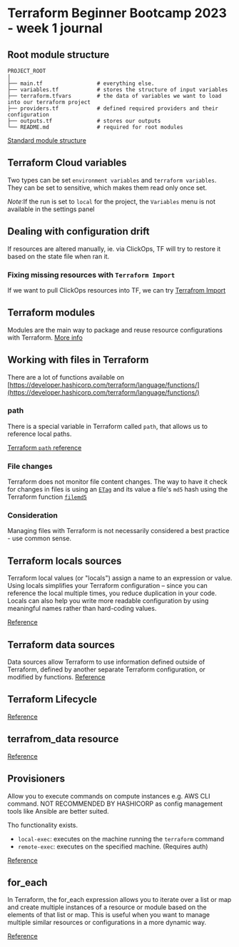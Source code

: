# Terraform Beginner Bootcamp 2023 - week 1 journal

## Root module structure

```
PROJECT_ROOT
│
├── main.tf                 # everything else.
├── variables.tf            # stores the structure of input variables
├── terraform.tfvars        # the data of variables we want to load into our terraform project
├── providers.tf            # defined required providers and their configuration
├── outputs.tf              # stores our outputs
└── README.md               # required for root modules
```

[Standard module structure](https://developer.hashicorp.com/terraform/language/modules/develop/structure)

## Terraform Cloud variables

Two types can be set `environment variables` and `terraform variables`. They can be set to sensitive, which makes them read only once set.

_Note_:If the run is set to `local` for the project, the `Variables` menu is not available in the settings panel

## Dealing with configuration drift

If resources are altered manually, ie. via ClickOps, TF will try to restore it based on the state file when ran it.

### Fixing missing resources with `Terraform Import`

If we want to pull ClickOps resources into TF, we can try [Terrafrom Import](https://developer.hashicorp.com/terraform/cli/import)

## Terraform modules

Modules are the main way to package and reuse resource configurations with Terraform.
[More info](https://developer.hashicorp.com/terraform/language/modules)

## Working with files in Terraform

There are a lot of functions available on [https://developer.hashicorp.com/terraform/language/functions/](https://developer.hashicorp.com/terraform/language/functions/)

### path

There is a special variable in Terraform called `path`, that allows us to reference local paths.

[Terraform `path` reference](https://developer.hashicorp.com/terraform/language/expressions/references#filesystem-and-workspace-info)

### File changes

Terraform does not monitor file content changes. The way to have it check for changes in files is using an [`ETag`](https://developer.mozilla.org/en-US/docs/Web/HTTP/Headers/ETag) and its value a file's `md5` hash using the Terraform function [`filemd5`](https://developer.hashicorp.com/terraform/language/functions/filemd5)

### Consideration

Managing files with Terraform is not necessarily considered a best practice - use common sense.

## Terraform locals sources

Terraform local values (or "locals") assign a name to an expression or value. Using locals simplifies your Terraform configuration – since you can reference the local multiple times, you reduce duplication in your code. Locals can also help you write more readable configuration by using meaningful names rather than hard-coding values.

[Reference](https://developer.hashicorp.com/terraform/tutorials/configuration-language/locals)

## Terraform data sources

Data sources allow Terraform to use information defined outside of Terraform, defined by another separate Terraform configuration, or modified by functions.
[Reference](https://developer.hashicorp.com/terraform/language/data-sources)

## Terraform Lifecycle

[Reference](https://developer.hashicorp.com/terraform/tutorials/state/resource-lifecycle)

## terrafrom_data resource

[Reference](https://developer.hashicorp.com/terraform/language/resources/terraform-data)

## Provisioners

Allow you to execute commands on compute instances e.g. AWS CLI command.
NOT RECOMMENDED BY HASHICORP as config management tools like Ansible are better suited.

Tho functionality exists.

- `local-exec`: executes on the machine running the `terraform` command
- `remote-exec`: executes on the specified machine. (Requires auth)

[Reference](https://developer.hashicorp.com/terraform/language/resources/provisioners/syntax)

## for_each

In Terraform, the for_each expression allows you to iterate over a list or map and create multiple instances of a resource or module based on the elements of that list or map. This is useful when you want to manage multiple similar resources or configurations in a more dynamic way.

[Reference](https://developer.hashicorp.com/terraform/language/meta-arguments/for_each)
